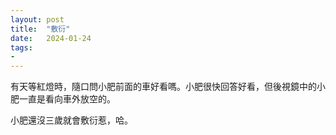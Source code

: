 ```yaml
---
layout: post
title:  "敷衍"
date:   2024-01-24
tags:
- 
---
```

有天等紅燈時，隨口問小肥前面的車好看嗎。小肥很快回答好看，但後視鏡中的小肥一直是看向車外放空的。

小肥還沒三歲就會敷衍惹，哈。